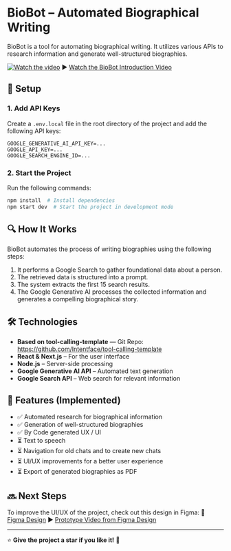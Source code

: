 # BioBot – Automated Biographical Writing

BioBot is a tool for automating biographical writing. It utilizes various APIs to research information and generate well-structured biographies.

[![Watch the video](https://img.youtube.com/vi/WNIm9nJUT0I/0.jpg)](https://youtu.be/WNIm9nJUT0I)
▶️ [Watch the BioBot Introduction Video]([https://youtu.be/2Whmb22UZqg](https://youtu.be/WNIm9nJUT0I))


## 🚀 Setup

### 1. Add API Keys
Create a `.env.local` file in the root directory of the project and add the following API keys:

```env
GOOGLE_GENERATIVE_AI_API_KEY=...
GOOGLE_API_KEY=...
GOOGLE_SEARCH_ENGINE_ID=...
```

### 2. Start the Project
Run the following commands:

```sh
npm install  # Install dependencies
npm start dev  # Start the project in development mode
```

## 🔍 How It Works
BioBot automates the process of writing biographies using the following steps:
1. It performs a Google Search to gather foundational data about a person.
2. The retrieved data is structured into a prompt.
3. The system extracts the first 15 search results.
4. The Google Generative AI processes the collected information and generates a compelling biographical story.

## 🛠️ Technologies
- **Based on tool-calling-template** — Git Repo: https://github.com/Intentface/tool-calling-template
- **React & Next.js** – For the user interface
- **Node.js** – Server-side processing
- **Google Generative AI API** – Automated text generation
- **Google Search API** – Web search for relevant information

## 📌 Features (Implemented)
- ✅ Automated research for biographical information
- ✅ Generation of well-structured biographies
- ✅ By Code generated UX / UI
- ⏳ Text to speech
- ⏳ Navigation for old chats and to create new chats
- ⏳ UI/UX improvements for a better user experience 
- ⏳ Export of generated biographies as PDF

## 🔜 Next Steps
To improve the UI/UX of the project, check out this design in Figma:
🎨 [Figma Design](https://www.figma.com/design/J7vPbQ9R1zerraRvnNc0wu/BioBot-%E2%80%93-Automated-biographical-writing?node-id=1-104&t=Y5gPZT67xPHbBX4D-1)
▶️ [Prototype Video from Figma Design](https://youtu.be/2Whmb22UZqg)


---

⭐ **Give the project a star if you like it!** 🚀
